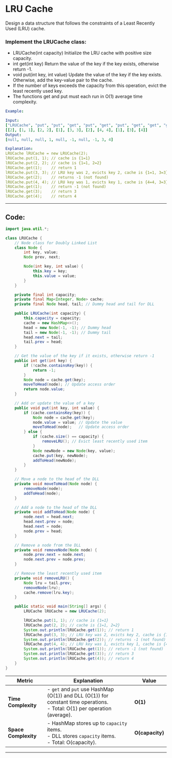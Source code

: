 # LRU Cache

Design a data structure that follows the constraints of a Least Recently Used (LRU) cache.

### Implement the LRUCache class:
- LRUCache(int capacity) Initialize the LRU cache with positive size capacity.
- int get(int key) Return the value of the key if the key exists, otherwise return -1.
- void put(int key, int value) Update the value of the key if the key exists. Otherwise, add the key-value pair to the cache.
- If the number of keys exceeds the capacity from this operation, evict the least recently used key.
- The functions get and put must each run in O(1) average time complexity.

 
```yaml
Example:

Input:
["LRUCache", "put", "put", "get", "put", "get", "put", "get", "get", "get"]
[[2], [1, 1], [2, 2], [1], [3, 3], [2], [4, 4], [1], [3], [4]]
Output:
[null, null, null, 1, null, -1, null, -1, 3, 4]

Explanation:
LRUCache lRUCache = new LRUCache(2);
lRUCache.put(1, 1); // cache is {1=1}
lRUCache.put(2, 2); // cache is {1=1, 2=2}
lRUCache.get(1);    // return 1
lRUCache.put(3, 3); // LRU key was 2, evicts key 2, cache is {1=1, 3=3}
lRUCache.get(2);    // returns -1 (not found)
lRUCache.put(4, 4); // LRU key was 1, evicts key 1, cache is {4=4, 3=3}
lRUCache.get(1);    // return -1 (not found)
lRUCache.get(3);    // return 3
lRUCache.get(4);    // return 4
```

---

## Code:
```java
import java.util.*;

class LRUCache {
    // Node class for Doubly Linked List
    class Node {
        int key, value;
        Node prev, next;

        Node(int key, int value) {
            this.key = key;
            this.value = value;
        }
    }

    private final int capacity;
    private final Map<Integer, Node> cache;
    private final Node head, tail; // Dummy head and tail for DLL

    public LRUCache(int capacity) {
        this.capacity = capacity;
        cache = new HashMap<>();
        head = new Node(-1, -1); // Dummy head
        tail = new Node(-1, -1); // Dummy tail
        head.next = tail;
        tail.prev = head;
    }

    // Get the value of the key if it exists, otherwise return -1
    public int get(int key) {
        if (!cache.containsKey(key)) {
            return -1;
        }
        Node node = cache.get(key);
        moveToHead(node); // Update access order
        return node.value;
    }

    // Add or update the value of a key
    public void put(int key, int value) {
        if (cache.containsKey(key)) {
            Node node = cache.get(key);
            node.value = value; // Update the value
            moveToHead(node);   // Update access order
        } else {
            if (cache.size() == capacity) {
                removeLRU(); // Evict least recently used item
            }
            Node newNode = new Node(key, value);
            cache.put(key, newNode);
            addToHead(newNode);
        }
    }

    // Move a node to the head of the DLL
    private void moveToHead(Node node) {
        removeNode(node);
        addToHead(node);
    }

    // Add a node to the head of the DLL
    private void addToHead(Node node) {
        node.next = head.next;
        head.next.prev = node;
        head.next = node;
        node.prev = head;
    }

    // Remove a node from the DLL
    private void removeNode(Node node) {
        node.prev.next = node.next;
        node.next.prev = node.prev;
    }

    // Remove the least recently used item
    private void removeLRU() {
        Node lru = tail.prev;
        removeNode(lru);
        cache.remove(lru.key);
    }

    public static void main(String[] args) {
        LRUCache lRUCache = new LRUCache(2);

        lRUCache.put(1, 1); // cache is {1=1}
        lRUCache.put(2, 2); // cache is {1=1, 2=2}
        System.out.println(lRUCache.get(1)); // return 1
        lRUCache.put(3, 3); // LRU key was 2, evicts key 2, cache is {1=1, 3=3}
        System.out.println(lRUCache.get(2)); // returns -1 (not found)
        lRUCache.put(4, 4); // LRU key was 1, evicts key 1, cache is {4=4, 3=3}
        System.out.println(lRUCache.get(1)); // return -1 (not found)
        System.out.println(lRUCache.get(3)); // return 3
        System.out.println(lRUCache.get(4)); // return 4
    }
}
```

| **Metric**           | **Explanation**                                         | **Value**     |
|-----------------------|---------------------------------------------------------|---------------|
| **Time Complexity**   | - `get` and `put` use HashMap (O(1)) and DLL (O(1)) for constant time operations.<br>- Total: O(1) per operation (average). | **O(1)**      |
| **Space Complexity**  | - HashMap stores up to `capacity` items.<br>- DLL stores `capacity` items.<br>- Total: O(capacity). | **O(capacity)** |

---
